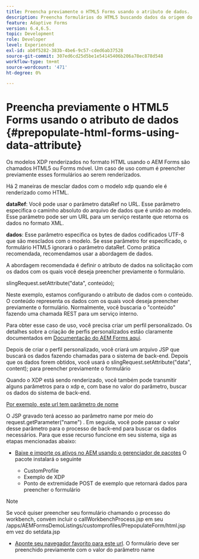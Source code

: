 ```yaml
---
title: Preencha previamente o HTML5 Forms usando o atributo de dados.
description: Preencha formulários do HTML5 buscando dados da origem do back-end.
feature: Adaptive Forms
version: 6.4,6.5.
topic: Development
role: Developer
level: Experienced
exl-id: ab0f5282-383b-4be6-9c57-cded6ab37528
source-git-commit: 307ed6cd25d5be1e54145406b206a78ec878d548
workflow-type: tm+mt
source-wordcount: '471'
ht-degree: 0%

---
```


# Preencha previamente o HTML5 Forms usando o atributo de dados {#prepopulate-html-forms-using-data-attribute}


Os modelos XDP renderizados no formato HTML usando o AEM Forms são chamados HTML5 ou Forms móvel. Um caso de uso comum é preencher previamente esses formulários ao serem renderizados.

Há 2 maneiras de mesclar dados com o modelo xdp quando ele é renderizado como HTML.

**dataRef**: Você pode usar o parâmetro dataRef no URL. Esse parâmetro especifica o caminho absoluto do arquivo de dados que é unido ao modelo. Esse parâmetro pode ser um URL para um serviço restante que retorna os dados no formato XML.

**dados**: Esse parâmetro especifica os bytes de dados codificados UTF-8 que são mesclados com o modelo. Se esse parâmetro for especificado, o formulário HTML5 ignorará o parâmetro dataRef. Como prática recomendada, recomendamos usar a abordagem de dados.

A abordagem recomendada é definir o atributo de dados na solicitação com os dados com os quais você deseja preencher previamente o formulário.

slingRequest.setAttribute(&quot;data&quot;, conteúdo);

Neste exemplo, estamos configurando o atributo de dados com o conteúdo. O conteúdo representa os dados com os quais você deseja preencher previamente o formulário. Normalmente, você buscaria o &quot;conteúdo&quot; fazendo uma chamada REST para um serviço interno.

Para obter esse caso de uso, você precisa criar um perfil personalizado. Os detalhes sobre a criação de perfis personalizados estão claramente documentados em [Documentação do AEM Forms aqui](https://helpx.adobe.com/aem-forms/6/html5-forms/custom-profile.html).

Depois de criar o perfil personalizado, você criará um arquivo JSP que buscará os dados fazendo chamadas para o sistema de back-end. Depois que os dados forem obtidos, você usará o slingRequest.setAttribute(&quot;data&quot;, content); para preencher previamente o formulário

Quando o XDP está sendo renderizado, você também pode transmitir alguns parâmetros para o xdp e, com base no valor do parâmetro, buscar os dados do sistema de back-end.

[Por exemplo, este url tem parâmetro de nome](http://localhost:4502/content/dam/formsanddocuments/PrepopulateMobileForm.xdp/jcr:content?name=john)

O JSP gravado terá acesso ao parâmetro name por meio do request.getParameter(&quot;name&quot;) . Em seguida, você pode passar o valor desse parâmetro para o processo de back-end para buscar os dados necessários.
Para que esse recurso funcione em seu sistema, siga as etapas mencionadas abaixo:

* [Baixe e importe os ativos no AEM usando o gerenciador de pacotes](assets/prepopulatemobileform.zip)
O pacote instalará o seguinte

   * CustomProfile
   * Exemplo de XDP
   * Ponto de extremidade POST de exemplo que retornará dados para preencher o formulário

>[!NOTE]
>
>Se você quiser preencher seu formulário chamando o processo do workbench, convém incluir o callWorkbenchProcess.jsp em seu /apps/AEMFormsDemoListings/customprofiles/PrepopulateForm/html.jsp em vez do setdata.jsp

* [Aponte seu navegador favorito para este url](http://localhost:4502/content/dam/formsanddocuments/PrepopulateMobileForm.xdp/jcr:content?name=Adobe%20Systems). O formulário deve ser preenchido previamente com o valor do parâmetro name
